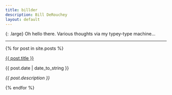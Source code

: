 ```yaml
---
title: billder
description: Bill DeRouchey
layout: default
---
```


{: .large}
Oh hello there. Various thoughts via my typey-type machine...

<hr>

{% for post in site.posts %}
  <div class="blog-item">
    <a class="post-link" href="{{ post.url }}">{{ post.title }}</a>
    <p class="meta">{{ post.date | date_to_string }}</p>
    <p class="meta"><i>{{ post.description }}</i></p>
  </div>
{% endfor %}




